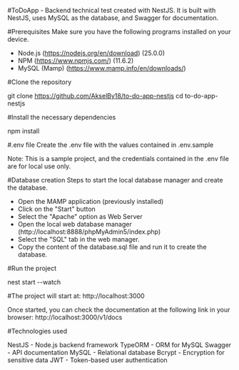 #ToDoApp - Backend technical test created with NestJS.
It is built with NestJS, uses MySQL as the database, and Swagger for documentation.

#Prerequisites
Make sure you have the following programs installed on your device.

- Node.js (https://nodejs.org/en/download) (25.0.0)
- NPM (https://www.npmjs.com/) (11.6.2)
- MySQL (Mamp) (https://www.mamp.info/en/downloads/)

#Clone the repository

git clone https://github.com/AkselBy18/to-do-app-nestjs
cd to-do-app-nestjs

#Install the necessary dependencies

npm install

#.env file
Create the .env file with the values contained in .env.sample

Note: This is a sample project, and the credentials contained in the .env file are for local use only.

#Database creation
Steps to start the local database manager and create the database.

- Open the MAMP application (previously installed)
- Click on the "Start" button
- Select the "Apache" option as Web Server
- Open the local web database manager (http://localhost:8888/phpMyAdmin5/index.php)
- Select the "SQL" tab in the web manager.
- Copy the content of the database.sql file and run it to create the database.

#Run the project

nest start --watch

#The project will start at:
http://localhost:3000

Once started, you can check the documentation at the following link in your browser:
http://localhost:3000/v1/docs

#Technologies used

NestJS - Node.js backend framework
TypeORM - ORM for MySQL
Swagger - API documentation
MySQL - Relational database
Bcrypt - Encryption for sensitive data
JWT - Token-based user authentication